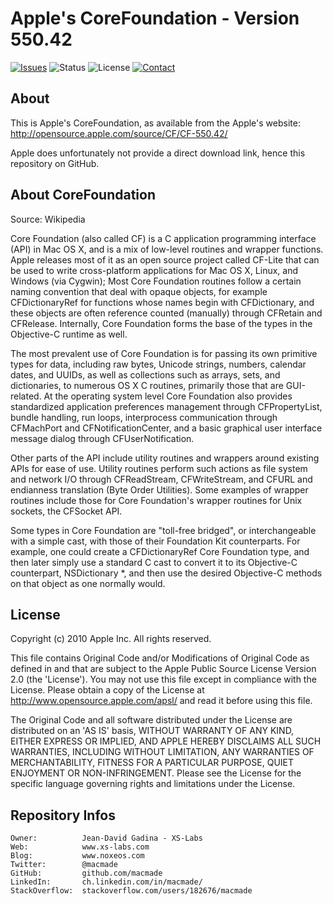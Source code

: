 Apple's CoreFoundation - Version 550.42
=======================================

[![Issues](http://img.shields.io/github/issues/macmade/CoreFoundation-550.42.svg?style=flat)](https://github.com/macmade/CoreFoundation-550.42/issues)
![Status](https://img.shields.io/badge/status-inactive-lightgray.svg?style=flat)
![License](https://img.shields.io/badge/license-apsl-lightgray.svg?style=flat)
[![Contact](https://img.shields.io/badge/contact-@macmade-blue.svg?style=flat)](https://twitter.com/macmade)

About
-----

This is Apple's CoreFoundation, as available from the Apple's website:
http://opensource.apple.com/source/CF/CF-550.42/

Apple does unfortunately not provide a direct download link, hence this repository on GitHub.

About CoreFoundation
--------------------

Source: Wikipedia

Core Foundation (also called CF) is a C application programming interface (API) in Mac OS X, and is a mix of low-level routines and wrapper functions.
Apple releases most of it as an open source project called CF-Lite that can be used to write cross-platform applications for Mac OS X, Linux, and Windows (via Cygwin);
Most Core Foundation routines follow a certain naming convention that deal with opaque objects, for example CFDictionaryRef for functions whose names begin with CFDictionary, and these objects are often reference counted (manually) through CFRetain and CFRelease. Internally, Core Foundation forms the base of the types in the Objective-C runtime as well.

The most prevalent use of Core Foundation is for passing its own primitive types for data, including raw bytes, Unicode strings, numbers, calendar dates, and UUIDs, as well as collections such as arrays, sets, and dictionaries, to numerous OS X C routines, primarily those that are GUI-related. At the operating system level Core Foundation also provides standardized application preferences management through CFPropertyList, bundle handling, run loops, interprocess communication through CFMachPort and CFNotificationCenter, and a basic graphical user interface message dialog through CFUserNotification.

Other parts of the API include utility routines and wrappers around existing APIs for ease of use. Utility routines perform such actions as file system and network I/O through CFReadStream, CFWriteStream, and CFURL and endianness translation (Byte Order Utilities). Some examples of wrapper routines include those for Core Foundation's wrapper routines for Unix sockets, the CFSocket API.

Some types in Core Foundation are "toll-free bridged", or interchangeable with a simple cast, with those of their Foundation Kit counterparts. For example, one could create a CFDictionaryRef Core Foundation type, and then later simply use a standard C cast to convert it to its Objective-C counterpart, NSDictionary *, and then use the desired Objective-C methods on that object as one normally would.

License
-------

Copyright (c) 2010 Apple Inc. All rights reserved.

This file contains Original Code and/or Modifications of Original Code as defined in and that are subject to the Apple Public Source License Version 2.0 (the 'License'). You may not use this file except in compliance with the License. Please obtain a copy of the License at http://www.opensource.apple.com/apsl/ and read it before using this file.

The Original Code and all software distributed under the License are distributed on an 'AS IS' basis, WITHOUT WARRANTY OF ANY KIND, EITHER EXPRESS OR IMPLIED, AND APPLE HEREBY DISCLAIMS ALL SUCH WARRANTIES, INCLUDING WITHOUT LIMITATION, ANY WARRANTIES OF MERCHANTABILITY, FITNESS FOR A PARTICULAR PURPOSE, QUIET ENJOYMENT OR NON-INFRINGEMENT.
Please see the License for the specific language governing rights and limitations under the License.

Repository Infos
----------------

    Owner:			Jean-David Gadina - XS-Labs
    Web:			www.xs-labs.com
    Blog:			www.noxeos.com
    Twitter:		@macmade
    GitHub:			github.com/macmade
    LinkedIn:		ch.linkedin.com/in/macmade/
    StackOverflow:	stackoverflow.com/users/182676/macmade

